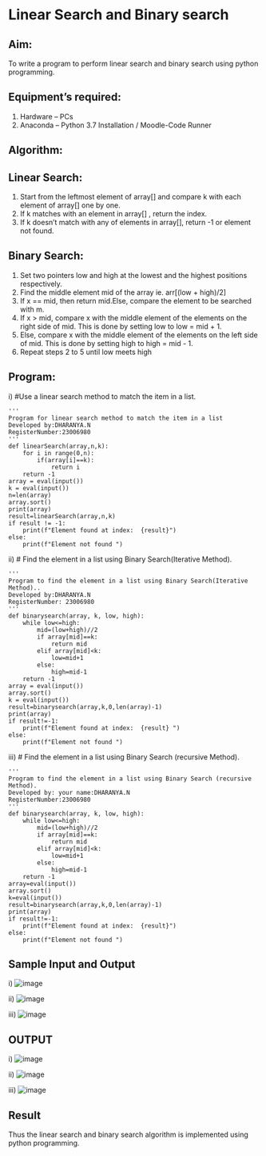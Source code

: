 # Linear Search and Binary search
## Aim:
To write a program to perform linear search and binary search using python programming.
## Equipment’s required:
1.	Hardware – PCs
2.	Anaconda – Python 3.7 Installation / Moodle-Code Runner
## Algorithm:
## Linear Search:
1.	Start from the leftmost element of array[] and compare k with each element of array[] one by one.
2.	If k matches with an element in array[] , return the index.
3.	If k doesn’t match with any of elements in array[], return -1 or element not found.
## Binary Search:
1.	Set two pointers low and high at the lowest and the highest positions respectively.
2.	Find the middle element mid of the array ie. arr[(low + high)/2]
3.	If x == mid, then return mid.Else, compare the element to be searched with m.
4.	If x > mid, compare x with the middle element of the elements on the right side of mid. This is done by setting low to low = mid + 1.
5.	Else, compare x with the middle element of the elements on the left side of mid. This is done by setting high to high = mid - 1.
6.	Repeat steps 2 to 5 until low meets high
## Program:
i)	#Use a linear search method to match the item in a list.
```
''' 
Program for linear search method to match the item in a list
Developed by:DHARANYA.N
RegisterNumber:23006980
'''
def linearSearch(array,n,k):
    for i in range(0,n):
        if(array[i]==k):
            return i
    return -1
array = eval(input())
k = eval(input())
n=len(array)
array.sort()
print(array)
result=linearSearch(array,n,k)
if result != -1:
    print(f"Element found at index:  {result}")
else:
    print(f"Element not found ")

```
ii)	# Find the element in a list using Binary Search(Iterative Method).
```
''' 
Program to find the element in a list using Binary Search(Iterative Method)..
Developed by:DHARANYA.N
RegisterNumber: 23006980
'''
def binarysearch(array, k, low, high):
    while low<=high:
        mid=(low+high)//2
        if array[mid]==k:
            return mid
        elif array[mid]<k:
            low=mid+1
        else:
            high=mid-1
    return -1    
array = eval(input())
array.sort()
k = eval(input())
result=binarysearch(array,k,0,len(array)-1)
print(array)
if result!=-1:
    print(f"Element found at index:  {result} ")
else:
    print(f"Element not found ")

```
iii)	# Find the element in a list using Binary Search (recursive Method).
```
''' 
Program to find the element in a list using Binary Search (recursive Method).
Developed by: your name:DHARANYA.N
RegisterNumber:23006980
'''
def binarysearch(array, k, low, high):
    while low<=high:
        mid=(low+high)//2
        if array[mid]==k:
            return mid
        elif array[mid]<k:
            low=mid+1
        else:
            high=mid-1            
    return -1    
array=eval(input())
array.sort()
k=eval(input()) 
result=binarysearch(array,k,0,len(array)-1)
print(array)
if result!=-1:
    print(f"Element found at index:  {result}")
else: 
    print(f"Element not found ")

```
## Sample Input and Output

i)
![image](https://github.com/Dharanya2005/Search-Algorithm/assets/145742468/3a9289d0-4356-4863-9503-2938fe27ff13)

ii)
![image](https://github.com/Dharanya2005/Search-Algorithm/assets/145742468/fcb85c3b-5538-49b9-a5b3-2e8eb2faaeae)

iii)
![image](https://github.com/Dharanya2005/Search-Algorithm/assets/145742468/209778c7-c6c1-41e7-b963-df3f878952f0)

## OUTPUT
i)
![image](https://github.com/Dharanya2005/Search-Algorithm/assets/145742468/072e6597-fa7b-46bd-b561-f0823aa04094)

ii)
![image](https://github.com/Dharanya2005/Search-Algorithm/assets/145742468/b3e422ac-b5f8-4850-98d2-144837f10c73)

iii)
![image](https://github.com/Dharanya2005/Search-Algorithm/assets/145742468/14bb73da-59b6-430d-bac0-4784f66df0db)

## Result
Thus the linear search and binary search algorithm is implemented using python programming.
